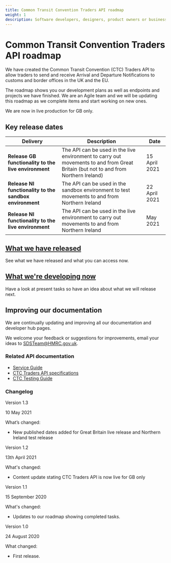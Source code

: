 ```yaml
---
title: Common Transit Convention Traders API roadmap
weight: 1
description: Software developers, designers, product owners or business analysts - see how you can integrate your software with Common Transit Convention Traders API.
---
```

# Common Transit Convention Traders API roadmap


We have created the Common Transit Convention (CTC) Traders API to allow traders to send and receive Arrival and Departure Notifications to customs and border offices in the UK and the EU.  

The roadmap shows you our development plans as well as endpoints and projects we have finished. We are an Agile team and we will be updating this roadmap as we complete items and start working on new ones.

We are now in live production for GB only.


## Key release dates


| **Delivery**                                            | **Description**                                                                                                                     | **Date**      |
| ------------------------------------------------------- | ----------------------------------------------------------------------------------------------------------------------------------- | ------------- |
| **Release GB functionality to the live environment**    | The API can be used in the live environment to carry out movements to and from Great Britain (but not to and from Northern Ireland) | 15 April 2021 |
| **Release NI functionality to the sandbox environment** | The API can be used in the sandbox environment to test movements to and from Northern Ireland                                       | 22 April 2021 |
| **Release NI functionality to the live environment**    | The API can be used in the live environment to carry out movements to and from Northern Ireland                                     | May 2021      |


## [What we have released](documentation/released.html)

See what we have released and what you can access now.


## [What we're developing now](documentation/developing-now.html)

Have a look at present tasks so have an idea about what we will release next.

## Improving our documentation

We are continually updating and improving all our documentation and developer hub pages.

We welcome your feedback or suggestions for improvements, email your ideas to <a href = "mailto: SDSTeam@HMRC.gov.uk">SDSTeam@HMRC.gov.uk</a>.

### Related API documentation
<!--- Section owner: MTD Programme --->

  * [Service Guide](https://developer.service.hmrc.gov.uk/guides/common-transit-convention-traders-service-guide/)
  * [CTC Traders API specifications](https://developer.service.hmrc.gov.uk/api-documentation/docs/api/service/common-transit-convention-traders/1.0)
  * [CTC Testing Guide](https://developer.service.hmrc.gov.uk/guides/common-transit-convention-traders-testing-guide)

### Changelog
<!--- Section owner: MTD Programme --->

Version 1.3

10 May 2021

What’s changed:

* New published dates added for Great Britain live release and Northern Ireland test release


Version 1.2

13th April 2021

What's changed: 

* Content update stating CTC Traders API is now live for GB only


Version 1.1

15 September 2020

What's changed:

* Updates to our roadmap showing completed tasks. 

Version 1.0

24 August 2020

What changed:

* First release.
